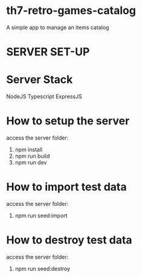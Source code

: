 # th7-retro-games-catalog

A simple app to manage an items catalog

# SERVER SET-UP

# Server Stack

NodeJS
Typescript
ExpressJS

# How to setup the server

access the server folder:

1. npm install
2. npm run build
3. npm run dev

# How to import test data

access the server folder:

1. npm run seed:import

# How to destroy test data

access the server folder:

1. npm run seed:destroy
